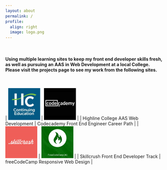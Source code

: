 ```yaml
---
layout: about
permalink: /
profile:
  align: right
  image: logo.png
---
```

<br>
<h4>Using multiple learning sites to keep my front end developer skills fresh, as well as pursuing an AAS in Web Development at a local College.<br>
Please visit the projects page to see my work from the following sites.</h4>
<br>

| ![Highline Logo](assets/images/logo-highline.png "highline college logo") | ![Codecademy Logo](assets/images/logo-codecademy.png "codecademy logo") |
| Highline College AAS Web Development | Codecademy Front End Engineer Career Path |
| ![Skillcrush Logo](assets/images/logo-skillcrush.png "skillcrush logo") | ![freeCodeCamp Logo](assets/images/logo-fcc.png "freeCodeCamp logo") |
| Skillcrush Front End Developer Track | freeCodeCamp Responsive Web Design |
